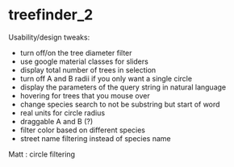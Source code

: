 # treefinder_2


Usability/design tweaks:
- turn off/on the tree diameter filter
- use google material classes for sliders
- display total number of trees in selection 
- turn off A and B radii if you only want a single circle
- display the parameters of the query string in natural language
- hovering for trees that you mouse over
- change species search to not be substring but start of word
- real units for circle radius
- draggable A and B (?)
- filter color based on different species
- street name filtering instead of species name


Matt :  circle filtering